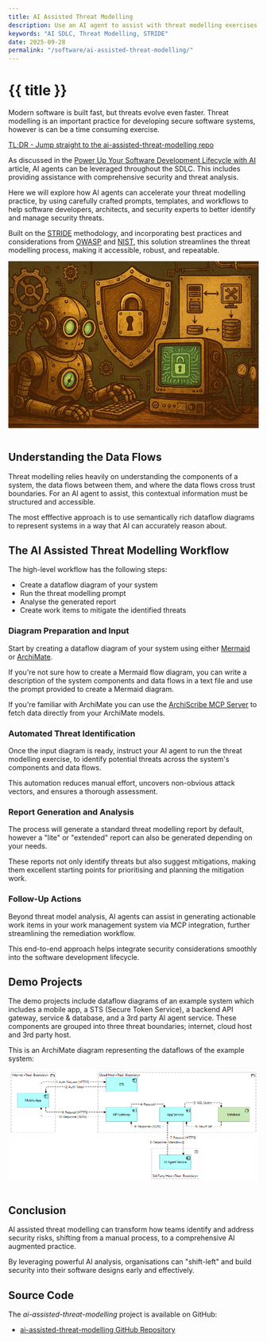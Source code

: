 ```yaml
---
title: AI Assisted Threat Modelling
description: Use an AI agent to assist with threat modelling exercises.
keywords: "AI SDLC, Threat Modelling, STRIDE"
date: 2025-09-28
permalink: "/software/ai-assisted-threat-modelling/"
---
```


# {{ title }} 

Modern software is built fast, but threats evolve even faster. Threat modelling is an important practice for developing secure software systems, however is can be a time consuming exercise. 

<a href="https://github.com/dclnbrght/ai-assisted-threat-modelling" class="action-button-primary">TL;DR - Jump straight to the ai-assisted-threat-modelling repo</a>

As discussed in the [Power Up Your Software Development Lifecycle with AI](/software/power-up-your-sdlc-with-ai/) article, AI agents can be leveraged throughout the SDLC. This includes providing assistance with comprehensive security and threat analysis. 

Here we will explore how AI agents can accelerate your threat modelling practice, by using carefully crafted prompts, templates, and workflows to help software developers, architects, and security experts to better identify and manage security threats. 

Built on the [STRIDE](https://en.wikipedia.org/wiki/STRIDE_model) methodology, and incorporating best practices and considerations from [OWASP](https://owasp.org/) and [NIST](https://www.nist.gov/), this solution streamlines the threat modelling process, making it accessible, robust, and repeatable.

<img src="/content-software/images/ai-assisted-threat-modelling.webp" alt="AI Assisted Threat Modeling" class="article-image-primary" style="max-width: 100%; margin-bottom: 1em; float:none; padding:0;" />

<div id="toc" class="table-of-contents"></div>

## Understanding the Data Flows

Threat modelling relies heavily on understanding the components of a system, the data flows between them, and where the data flows cross trust boundaries. For an AI agent to assist, this contextual information must be structured and accessible. 

The most efffective approach is to use semantically rich dataflow diagrams to represent systems in a way that AI can accurately reason about.

## The AI Assisted Threat Modelling Workflow
The high-level workflow has the following steps:
- Create a dataflow diagram of your system 
- Run the threat modelling prompt
- Analyse the generated report
- Create work items to mitigate the identified threats

### Diagram Preparation and Input
Start by creating a dataflow diagram of your system using either [Mermaid](https://mermaid.js.org/) or [ArchiMate](https://www.opengroup.org/archimate-forum/archimate-overview). 

If you're not sure how to create a Mermaid flow diagram, you can write a description of the system components and data flows in a text file and use the prompt provided to create a Mermaid diagram.

If you're familiar with ArchiMate you can use the [ArchiScribe MCP Server](https://github.com/dclnbrght/archiscribe-mcp) to fetch data directly from your ArchiMate models.

### Automated Threat Identification
Once the input diagram is ready, instruct your AI agent to run the threat modelling exercise, to identify potential threats across the system's components and data flows. 

This automation reduces manual effort, uncovers non-obvious attack vectors, and ensures a thorough assessment.

### Report Generation and Analysis
The process will generate a standard threat modelling report by default, however a "lite" or "extended" report can also be generated depending on your needs. 

These reports not only identify threats but also suggest mitigations, making them excellent starting points for prioritising and planning the mitigation work.

### Follow-Up Actions
Beyond threat model analysis, AI agents can assist in generating actionable work items in your work management system via MCP integration, further streamlining the remediation workflow. 

This end-to-end approach helps integrate security considerations smoothly into the software development lifecycle.

## Demo Projects

The demo projects include dataflow diagrams of an example system which includes a mobile app, a STS (Secure Token Service), a backend API gateway, service & database, and a 3rd party AI agent service. These components are grouped into three threat boundaries; internet, cloud host and 3rd party host.

This is an ArchiMate diagram representing the dataflows of the example system:

<img src="/content-software/images/threat-model-dataflow-archimate.png" alt="Threat Model Dataflow - Archimate" class="article-image-primary" style="max-width: 100%; margin-bottom: 1em; float:none; padding:0;" />

## Conclusion

AI assisted threat modelling can transform how teams identify and address security risks, shifting from a manual process, to a comprehensive AI augmented practice. 

By leveraging powerful AI analysis, organisations can "shift-left" and build security into their software designs early and effectively.

## Source Code

The *ai-assisted-threat-modelling* project is available on GitHub:

- [ai-assisted-threat-modelling GitHub Repository](https://github.com/dclnbrght/ai-assisted-threat-modelling)

<div id="comments" class="comments"></div>